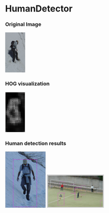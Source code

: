 # HumanDetector

### Original Image
<img src="https://github.com/sushant4788/humanDetector/blob/master/images/crop001014a.png" width="64" height="128">

### HOG visualization
<img src="https://github.com/sushant4788/humanDetector/blob/master/images/img1vis.PNG" width="64" height="128">

### Human detection results
<img src="https://github.com/sushant4788/humanDetector/blob/master/images/detectorResult1.png" width="130" height="180">

<img src="https://github.com/sushant4788/humanDetector/blob/master/images/detectorResult2.png" width="183" height="106">
